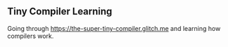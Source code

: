 <h2>Tiny Compiler Learning</h2>

Going through https://the-super-tiny-compiler.glitch.me and learning how compilers work.